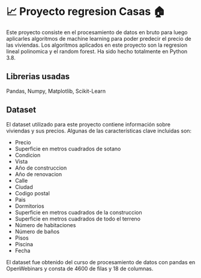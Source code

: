 # 📈 Proyecto regresion Casas 🏠
Este proyecto consiste en el procesamiento de datos en bruto para luego aplicarles algoritmos de machine learning para poder predecir el precio de las viviendas. Los algoritmos aplicados en este proyecto son la regresion lineal polinomica y el random forest.
Ha sido hecho totalmente en Python 3.8.

## Librerias usadas
Pandas, Numpy, Matplotlib, Scikit-Learn
## Dataset
El dataset utilizado para este proyecto contiene información sobre viviendas y sus precios. Algunas de las características clave incluidas son:
- Precio
- Superficie en metros cuadrados de sotano
- Condicion
- Vista
- Año de construccion
- Año de renovacion
- Calle
- Ciudad
- Codigo postal
- Pais
- Dormitorios
- Superficie en metros cuadrados de la construccion
- Superficie en metros cuadrados de todo el terreno
- Número de habitaciones
- Número de baños
- Pisos
- Piscina
- Fecha

El dataset fue obtenido del curso de procesamiento de datos con pandas en OpenWebinars y consta de 4600 de filas y 18 de columnas.
